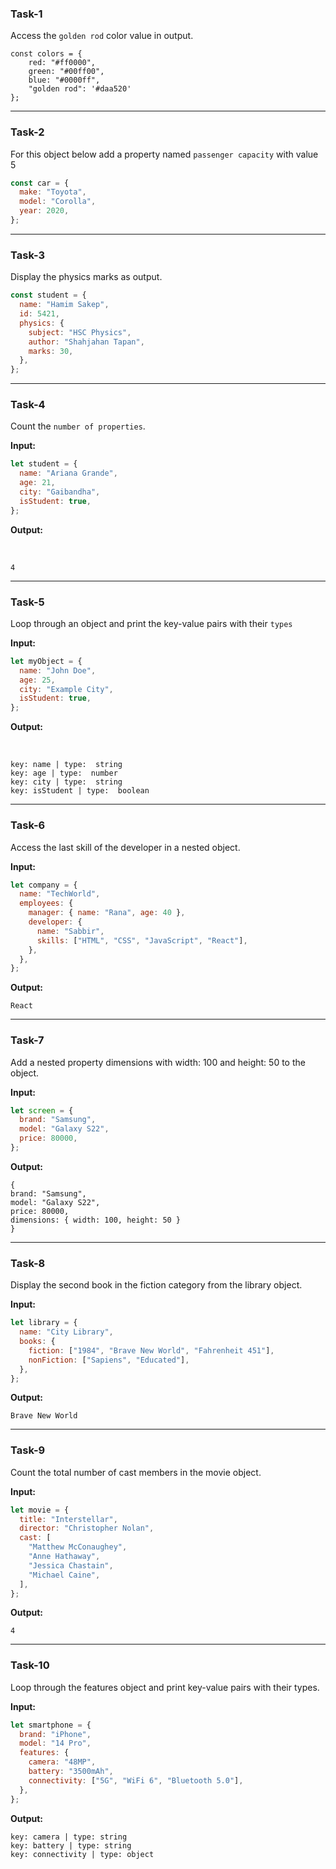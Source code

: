 ### Task-1

Access the `golden rod` color value in output.

```
const colors = {
    red: "#ff0000",
    green: "#00ff00",
    blue: "#0000ff",
    "golden rod": '#daa520'
};
```

---

### Task-2

For this object below add a property named `passenger capacity` with value 5

```js
const car = {
  make: "Toyota",
  model: "Corolla",
  year: 2020,
};
```

---

### Task-3

Display the physics marks as output.

```js
const student = {
  name: "Hamim Sakep",
  id: 5421,
  physics: {
    subject: "HSC Physics",
    author: "Shahjahan Tapan",
    marks: 30,
  },
};
```

---

### Task-4

Count the `number of properties`.

**Input:**
<br>

```js
let student = {
  name: "Ariana Grande",
  age: 21,
  city: "Gaibandha",
  isStudent: true,
};
```

**Output:**

<br>

    4

---

### Task-5

Loop through an object and print the key-value pairs with their `types`

**Input:**
<br>

```js
let myObject = {
  name: "John Doe",
  age: 25,
  city: "Example City",
  isStudent: true,
};
```

**Output:**

<br>

    key: name | type:  string
    key: age | type:  number
    key: city | type:  string
    key: isStudent | type:  boolean

---

### Task-6

Access the last skill of the developer in a nested object.

**Input:**
<br>

```js
let company = {
  name: "TechWorld",
  employees: {
    manager: { name: "Rana", age: 40 },
    developer: {
      name: "Sabbir",
      skills: ["HTML", "CSS", "JavaScript", "React"],
    },
  },
};
```

**Output:**
<br>

    React

---

### Task-7

Add a nested property dimensions with width: 100 and height: 50 to the object.

**Input:**
<br>

```js
let screen = {
  brand: "Samsung",
  model: "Galaxy S22",
  price: 80000,
};
```

**Output:**
<br>

    {
    brand: "Samsung",
    model: "Galaxy S22",
    price: 80000,
    dimensions: { width: 100, height: 50 }
    }

---

### Task-8

Display the second book in the fiction category from the library object.

**Input:**
<br>

```js
let library = {
  name: "City Library",
  books: {
    fiction: ["1984", "Brave New World", "Fahrenheit 451"],
    nonFiction: ["Sapiens", "Educated"],
  },
};
```

**Output:**
<br>

    Brave New World

---

### Task-9

Count the total number of cast members in the movie object.

**Input:**
<br>

```js
let movie = {
  title: "Interstellar",
  director: "Christopher Nolan",
  cast: [
    "Matthew McConaughey",
    "Anne Hathaway",
    "Jessica Chastain",
    "Michael Caine",
  ],
};
```

**Output:**
<br>

    4

---

### Task-10

Loop through the features object and print key-value pairs with their types.

**Input:**
<br>

```js
let smartphone = {
  brand: "iPhone",
  model: "14 Pro",
  features: {
    camera: "48MP",
    battery: "3500mAh",
    connectivity: ["5G", "WiFi 6", "Bluetooth 5.0"],
  },
};
```

**Output:**
<br>

    key: camera | type: string
    key: battery | type: string
    key: connectivity | type: object
